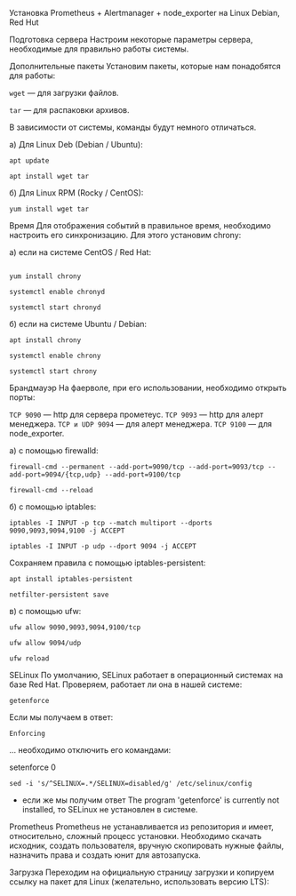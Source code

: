 Установка Prometheus + Alertmanager + node_exporter на Linux Debian, Red Hut

Подготовка сервера
Настроим некоторые параметры сервера, необходимые для правильно работы системы.

Дополнительные пакеты
Установим пакеты, которые нам понадобятся для работы:

```wget``` — для загрузки файлов.

```tar``` — для распаковки архивов.

В зависимости от системы, команды будут немного отличаться.

а) Для Linux Deb (Debian / Ubuntu):
```
apt update

apt install wget tar
```
б) Для Linux RPM (Rocky / CentOS):

```
yum install wget tar
```

Время
Для отображения событий в правильное время, необходимо настроить его синхронизацию. Для этого установим chrony:

а) если на системе CentOS / Red Hat:
```

yum install chrony

systemctl enable chronyd

systemctl start chronyd

```

б) если на системе Ubuntu / Debian:
```
apt install chrony

systemctl enable chrony

systemctl start chrony
```
Брандмауэр
На фаерволе, при его использовании, необходимо открыть порты: 

```TCP 9090``` — http для сервера прометеус.
```TCP 9093``` — http для алерт менеджера.
```TCP и UDP 9094``` — для алерт менеджера.
```TCP 9100``` — для node_exporter.

а) с помощью firewalld:
```
firewall-cmd --permanent --add-port=9090/tcp --add-port=9093/tcp --add-port=9094/{tcp,udp} --add-port=9100/tcp

firewall-cmd --reload
```
б) с помощью iptables:
```
iptables -I INPUT -p tcp --match multiport --dports 9090,9093,9094,9100 -j ACCEPT

iptables -I INPUT -p udp --dport 9094 -j ACCEPT
```
Сохраняем правила с помощью iptables-persistent:
```
apt install iptables-persistent

netfilter-persistent save
```
в) с помощью ufw:
```
ufw allow 9090,9093,9094,9100/tcp

ufw allow 9094/udp

ufw reload
```
SELinux
По умолчанию, SELinux работает в операционный системах на базе Red Hat. Проверяем, работает ли она в нашей системе:
```
getenforce
```
Если мы получаем в ответ:
```
Enforcing
```
... необходимо отключить его командами:

setenforce 0
```
sed -i 's/^SELINUX=.*/SELINUX=disabled/g' /etc/selinux/config
```
* если же мы получим ответ The program 'getenforce' is currently not installed, то SELinux не установлен в системе.

Prometheus
Prometheus не устанавливается из репозитория и имеет, относительно, сложный процесс установки. Необходимо скачать исходник, создать пользователя, вручную скопировать нужные файлы, назначить права и создать юнит для автозапуска.

Загрузка
Переходим на официальную страницу загрузки и копируем ссылку на пакет для Linux (желательно, использовать версию LTS):
